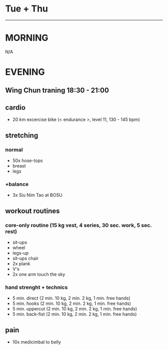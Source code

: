 # Tue + Thu
---
# MORNING
N/A
# EVENING
## Wing Chun traning 18:30 - 21:00
## cardio
* 20 km excercise bike (< endurance >, level 11, 130 - 145 bpm)
## stretching
### normal
* 50x hose-tops
* breast
* legs
### +balance
* 3x Siu Nim Tao at BOSU
## workout routines
### core-only routine (15 kg vest, 4 series, 30 sec. work, 5 sec. rest)
- sit-ups
- wheel
- legs-up
- sit-ups chair
- 2x plank
- V's
- 2x one arm touch the sky
### hand strenght + technics
* 5 min. direct (2 min. 10 kg, 2 min. 2 kg, 1 min. free hands)
* 5 min. hooks (2 min. 10 kg, 2 min. 2 kg, 1 min. free hands)
* 5 min. uppercut (2 min. 10 kg, 2 min. 2 kg, 1 min. free hands)
* 5 min. back-fist  (2 min. 10 kg, 2 min. 2 kg, 1 min. free hands)
## pain
- 10x medicimbal to belly
